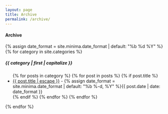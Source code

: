 ```yaml
---
layout: page
title: Archive
permalink: /archive/
---
```


#### <i class="fa fa-archive" aria-hidden="true"></i>  Archive

{% assign date_format = site.minima.date_format | default: "%b %d %Y" %}
{% for category in site.categories %}
##### {{ category | first | capitalize }}
<ul>
    {% for posts in category %}
        {% for post in posts %}
            {% if post.title %}
                <li><a title="{{ post.title }}" href="{{ post.url | relative_url }}">{{ post.title | escape }}</a><span> - {% assign date_format = site.minima.date_format | default: "%b %-d, %Y" %}{{ post.date | date: date_format }}</span></li>
            {% endif %}
        {% endfor %}
    {% endfor %}
</ul>
{% endfor %}